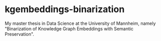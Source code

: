 # kgembeddings-binarization
My master thesis in Data Science at the University of Mannheim, namely "Binarization of Knowledge Graph Embeddings with Semantic Preservation".
